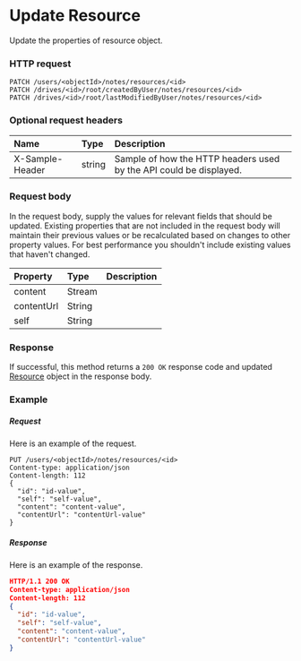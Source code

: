# Update Resource

Update the properties of resource object.
### HTTP request
```http
PATCH /users/<objectId>/notes/resources/<id>
PATCH /drives/<id>/root/createdByUser/notes/resources/<id>
PATCH /drives/<id>/root/lastModifiedByUser/notes/resources/<id>
```
### Optional request headers
| Name       | Type | Description|
|:-----------|:------|:----------|
| X-Sample-Header  | string  | Sample of how the HTTP headers used by the API could be displayed.|

### Request body
In the request body, supply the values for relevant fields that should be updated. Existing properties that are not included in the request body will maintain their previous values or be recalculated based on changes to other property values. For best performance you shouldn't include existing values that haven't changed.

| Property	   | Type	|Description|
|:---------------|:--------|:----------|
|content|Stream||
|contentUrl|String||
|self|String||

### Response
If successful, this method returns a `200 OK` response code and updated [Resource](../resources/resource.md) object in the response body.
### Example
##### Request
Here is an example of the request.
```http
PUT /users/<objectId>/notes/resources/<id>
Content-type: application/json
Content-length: 112
{
  "id": "id-value",
  "self": "self-value",
  "content": "content-value",
  "contentUrl": "contentUrl-value"
}
```
##### Response
Here is an example of the response.
```json
HTTP/1.1 200 OK
Content-type: application/json
Content-length: 112
{
  "id": "id-value",
  "self": "self-value",
  "content": "content-value",
  "contentUrl": "contentUrl-value"
}
```
<!-- uuid: 8f6b14a7-2c02-47fd-bdfc-d95f5e94012f\n2015-10-09 15:14:09 UTC -->